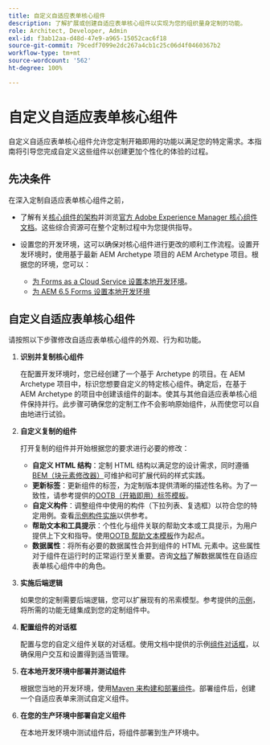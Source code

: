 ```yaml
---
title: 自定义自适应表单核心组件
description: 了解扩展或创建自适应表单核心组件以实现为您的组织量身定制的功能。
role: Architect, Developer, Admin
exl-id: f3ab12aa-d48d-47e9-a965-15052cac6f18
source-git-commit: 79cedf7099e2dc267a4cb1c25c06d4f0460367b2
workflow-type: tm+mt
source-wordcount: '562'
ht-degree: 100%

---
```


# 自定义自适应表单核心组件

自定义自适应表单核心组件允许您定制开箱即用的功能以满足您的特定需求。本指南将引导您完成自定义这些组件以创建更加个性化的体验的过程。

## 先决条件

在深入定制自适应表单核心组件之前，

* 了解有关[核心组件的架构](customizing.md#customizing-the-markup-customizing-the-markup)并浏览[官方 Adobe Experience Manager 核心组件文档](customizing.md)。这些综合资源可在整个定制过程中为您提供指导。
* 设置您的开发环境，这可以确保对核心组件进行更改的顺利工作流程。设置开发环境时，使用基于最新 AEM Archetype 项目的 AEM Archetype 项目。根据您的环境，您可以：

   * [为 Forms as a Cloud Service 设置本地开发环境](https://experienceleague.adobe.com/docs/experience-manager-cloud-service/content/forms/setup-configure-migrate/setup-local-development-environment.html?lang=zh-Hans)。
   * [为 AEM 6.5 Forms 设置本地开发环境](https://experienceleague.adobe.com/docs/experience-manager-learn/foundation/development/set-up-a-local-aem-development-environment.html?lang=zh-Hans)

## 自定义自适应表单核心组件

请按照以下步骤修改自适应表单核心组件的外观、行为和功能。

1. **识别并复制核心组件**

   在配置开发环境时，您已经创建了一个基于 Archetype 的项目。在 AEM Archetype 项目中，标识您想要自定义的特定核心组件。确定后，在基于 AEM Archetype 的项目中创建该组件的副本。使其与其他自适应表单核心组件保持并行。此步骤可确保您的定制工作不会影响原始组件，从而使您可以自由地进行试验。

1. **自定义复制的组件**

   打开复制的组件并开始根据您的要求进行必要的修改：

   * **自定义 HTML 结构**：定制 HTML 结构以满足您的设计需求，同时遵循[BEM（块元素修改器）](https://github.com/adobe/aem-core-wcm-components/wiki/css-coding-conventions)可维护和可扩展代码的样式实践。
   * **更新标签**：更新组件的标签，为定制版本提供清晰的描述性名称。为了一致性，请参考提供的[OOTB（开箱即用）标签模板](https://github.com/adobe/aem-core-forms-components/blob/master/ui.af.apps/src/main/content/jcr_root/apps/core/fd/components/af-commons/v1/fieldTemplates/label.html)。
   * **自定义构件**：调整组件中使用的构件（下拉列表、复选框）以符合您的特定用例。查看[示例构件实施](https://github.com/adobe/aem-core-forms-components/blob/master/ui.af.apps/src/main/content/jcr_root/apps/core/fd/components/form/textinput/v1/textinput/textinput.html)以供参考。
   * **帮助文本和工具提示**：个性化与组件关联的帮助文本或工具提示，为用户提供上下文和指导。使用[OOTB 帮助文本模板](https://github.com/adobe/aem-core-forms-components/blob/master/ui.af.apps/src/main/content/jcr_root/apps/core/fd/components/af-commons/v1/fieldTemplates/questionMark.html)作为起点。
   * **数据属性**：将所有必要的数据属性合并到组件的 HTML 元素中。这些属性对于组件在运行时的正常运行至关重要。咨询[文档](https://github.com/adobe/aem-core-forms-components/tree/master/ui.af.apps/src/main/content/jcr_root/apps/core/fd/components/form/textinput/v1/textinput)了解数据属性在自适应表单核心组件中的角色。

1. **实施后端逻辑**

   如果您的定制需要后端逻辑，您可以扩展现有的吊索模型。参考提供的[示例](https://github.com/adobe/aem-core-forms-components/blob/master/bundles/af-core/src/main/java/com/adobe/cq/forms/core/components/internal/models/v1/form/TextInputImpl.java)，将所需的功能无缝集成到您的定制组件中。

1. **配置组件的对话框**

   配置与您的自定义组件关联的对话框。使用文档中提供的示例[组件对话框](https://github.com/adobe/aem-core-forms-components/blob/master/ui.af.apps/src/main/content/jcr_root/apps/core/fd/components/form/textinput/v1/textinput/_cq_dialog/.content.xml)，以确保用户交互和设置得到适当管理。

1. **在本地开发环境中部署并测试组件**

   根据您当地的开发环境，使用[Maven 来构建和部署组件](https://experienceleague.adobe.com/docs/experience-manager-core-components/using/developing/archetype/using.html?lang=zh-Hans#building-and-installing)。部署组件后，创建一个自适应表单来测试自定义组件。

1. **在您的生产环境中部署自定义组件**

   在本地开发环境中测试组件后，将组件部署到生产环境中。
